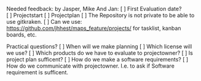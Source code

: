 Needed feedback:
by Jasper, Mike And Jan:
[ ] First Evaluation date?  
[ ] Projectstart
[ ] Projectplan
[ ] The Repository is not private to be able to use gitkraken. 
[ ] Can we use: https://github.com/jhhest/maps_feature/projects/ for tasklist, kanban boards, etc. 

Practical questions?
[ ] When will we make planning
[ ] Which license will we use?
[ ] Which products do we have to evaluate to projectowner?
[ ] Is project plan sufficent?
[ ] How do we make a software requirements?
[ ] How do we communicate with projectowner. I.e. to ask if Software requirement is sufficent.
